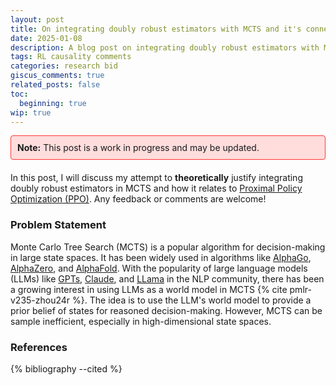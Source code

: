 ```yaml
---
layout: post
title: On integrating doubly robust estimators with MCTS and it's connection with PPO
date: 2025-01-08
description: A blog post on integrating doubly robust estimators with MCTS and it's connection with PPO
tags: RL causality comments
categories: research bid
giscus_comments: true
related_posts: false
toc:
  beginning: true
wip: true
---
```

<div style="background-color: #ffdddd; padding: 10px; margin-bottom: 20px; border: 1px solid #ff3636; border-radius: 4px;">
  <strong>Note:</strong> This post is a work in progress and may be updated.
</div>

In this post, I will discuss my attempt to **theoretically** justify integrating doubly robust estimators in MCTS and 
how it relates to [Proximal Policy Optimization (PPO)](https://arxiv.org/abs/1707.06347). Any feedback or comments are welcome!

### Problem Statement 
Monte Carlo Tree Search (MCTS) is a popular algorithm for decision-making in large state spaces. It has been widely 
used in algorithms like [AlphaGo](https://deepmind.google/research/breakthroughs/alphago/), [AlphaZero](https://deepmind.google/discover/blog/alphazero-shedding-new-light-on-chess-shogi-and-go/),
and [AlphaFold](https://deepmind.google/technologies/alphafold/). With the popularity of large language models (LLMs) 
like [GPTs](https://openai.com/index/introducing-chatgpt-pro/), [Claude](https://claude.ai/new), and [LLama](https://www.llama.com/) in the NLP community, 
there has been a growing interest in using LLMs as a world model in MCTS {% cite pmlr-v235-zhou24r %}. 
The idea is to use the LLM's world model to provide a prior belief of states for reasoned decision-making.
However, MCTS can be sample inefficient, especially in high-dimensional state spaces.


### References
{% bibliography --cited %}